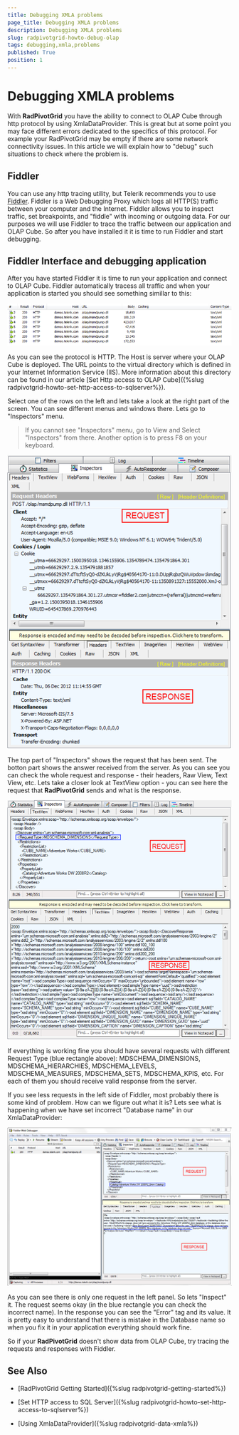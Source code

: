```yaml
---
title: Debugging XMLA problems
page_title: Debugging XMLA problems
description: Debugging XMLA problems
slug: radpivotgrid-howto-debug-olap
tags: debugging,xmla,problems
published: True
position: 1
---
```


# Debugging XMLA problems

With __RadPivotGrid__ you have the ability to connect to OLAP Cube through http protocol by using XmlaDataProvider. This is great but at some point you may face different errors dedicated to the specifics of this protocol. For example your RadPivotGrid may be empty if there are some network connectivity issues. In this article we will explain how to "debug" such situations to check where the problem is.      

## Fiddler

You can use any http tracing utility, but Telerik recommends you to use [Fiddler](http://www.fiddler2.com/Fiddler2/version.asp). Fiddler is a Web Debugging Proxy which logs all HTTP(S) traffic between your computer and the Internet. Fiddler allows you to inspect traffic, set breakpoints, and "fiddle" with incoming or outgoing data. For our purposes we will use Fiddler to trace the traffic between our application and OLAP Cube. So after you have installed it it is time to run Fiddler and start debugging.        

## Fiddler Interface and debugging application

After you have started Fiddler it is time to run your application and connect to OLAP Cube. Fiddler automatically tracess all traffic and when your application is started you should see something simillar to this:

![Rad Pivot Grid How To Debug Olap 01](images/RadPivotGrid_HowTo_DebugOlap_01.png)

As you can see the protocol is HTTP. The Host is server where your OLAP Cube is deployed. The URL points to the virtual directory which is defined in your Internet Information Service (IIS). More information about this directory can be found in our article [Set Http access to OLAP Cube]({%slug radpivotgrid-howto-set-http-access-to-sqlserver%}).        

Select one of the rows on the left and lets take a look at the right part of the screen. You can see different menus and windows there. Lets go to "Inspectors" menu.

>If you cannot see "Inspectors" menu, go to View and Select "Inspectors" from there. Another option is to press F8 on your keyboard.

![Rad Pivot Grid How To Debug Olap 02](images/RadPivotGrid_HowTo_DebugOlap_02.png)

The top part of "Inspectors" shows the request that has been sent. The botton part shows the answer received from the server. As you can see you can check the whole request and response - their headers, Raw View, Text View, etc. Lets take a closer look at TextView option - you can see here the request that __RadPivotGrid__ sends and what is the response.

![Rad Pivot Grid How To Debug Olap 03](images/RadPivotGrid_HowTo_DebugOlap_03.png)

If everything is working fine you should have several requests with different Request Type (blue rectangle above): MDSCHEMA_DIMENSIONS, MDSCHEMA_HIERARCHIES, MDSCHEMA_LEVELS, MDSCHEMA_MEASURES, MDSCHEMA_SETS, MDSCHEMA_KPIS, etc. For each of them you should receive valid response from the server.        

If you see less requests in the left side of Fiddler, most probably there is some kind of problem. How can we figure out what it is? Lets see what is happening when we have set incorrect "Database name" in our XmlaDataProvider:

![Rad Pivot Grid How To Debug Olap 04](images/RadPivotGrid_HowTo_DebugOlap_04.png)

As you can see there is only one request in the left panel. So lets "Inspect" it. The request seems okay (in the blue rectangle you can check the incorrect name). In the response you can see the "Error" tag and its value. It is pretty easy to understand that there is mistake in the Database name so when you fix it in your application everything should work fine.       

So if your __RadPivotGrid__ doesn't show data from OLAP Cube, try tracing the requests and responses with Fiddler.        

## See Also

 * [RadPivotGrid Getting Started]({%slug radpivotgrid-getting-started%})

 * [Set HTTP access to SQL Server]({%slug radpivotgrid-howto-set-http-access-to-sqlserver%})

 * [Using XmlaDataProvider]({%slug radpivotgrid-data-xmla%})

